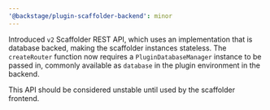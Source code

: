```yaml
---
'@backstage/plugin-scaffolder-backend': minor
---
```


Introduced `v2` Scaffolder REST API, which uses an implementation that is database backed, making the scaffolder instances stateless. The `createRouter` function now requires a `PluginDatabaseManager` instance to be passed in, commonly available as `database` in the plugin environment in the backend.

This API should be considered unstable until used by the scaffolder frontend.
